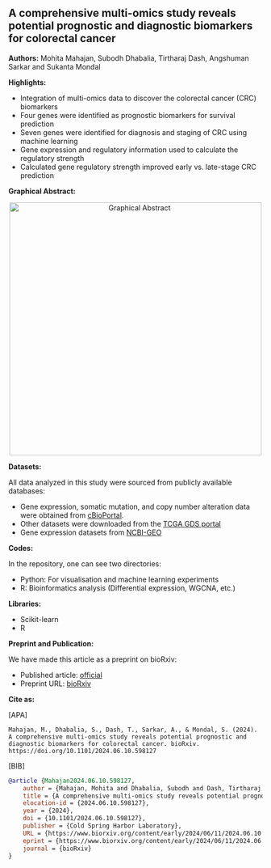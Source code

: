 
## A comprehensive multi-omics study reveals potential prognostic and diagnostic biomarkers for colorectal cancer

**Authors:** Mohita Mahajan, Subodh Dhabalia, Tirtharaj Dash, Angshuman Sarkar and Sukanta Mondal

**Highlights:**

 - Integration of multi-omics data to discover the colorectal cancer (CRC) biomarkers
 - Four genes were identified as prognostic biomarkers for survival prediction
 - Seven genes were identified for diagnosis and staging of CRC using machine learning
 - Gene expression and regulatory information used to calculate the regulatory strength
 - Calculated gene regulatory strength improved early vs. late-stage CRC prediction

**Graphical Abstract:**

<div style="text-align: center;">
  <img src="Figs/GraphicalAbstract.png" alt="Graphical Abstract" width="500"/>
</div>

**Datasets:**

All data analyzed in this study were sourced from publicly available databases:

 - Gene expression, somatic mutation, and copy number alteration data were obtained from [cBioPortal](https://www.cbioportal.org/).   
 - Other datasets were downloaded from the [TCGA GDS portal](https://portal.gdc.cancer.gov/) 
 - Gene expression datasets from [NCBI-GEO](https://www.ncbi.nlm.nih.gov/geo/)
 
 **Codes:**

 In the repository, one can see two directories:

  - Python: For visualisation and machine learning experiments
  - R: Bioinformatics analysis (Differential expression, WGCNA, etc.)

**Libraries:**
 - Scikit-learn
 - R
  
**Preprint and Publication:**

We have made this article as a preprint on bioRxiv:

 - Published article: [official]()
 - Preprint URL: [bioRxiv](https://doi.org/10.1101/2024.06.10.598127)

**Cite as:**

[APA]

`Mahajan, M., Dhabalia, S., Dash, T., Sarkar, A., & Mondal, S. (2024). A comprehensive multi-omics study reveals potential prognostic and diagnostic biomarkers for colorectal cancer. bioRxiv. https://doi.org/10.1101/2024.06.10.598127`

[BIB]

```bibtex
@article {Mahajan2024.06.10.598127,
	author = {Mahajan, Mohita and Dhabalia, Subodh and Dash, Tirtharaj and Sarkar, Angshuman and Mondal, Sukanta},
	title = {A comprehensive multi-omics study reveals potential prognostic and diagnostic biomarkers for colorectal cancer},
	elocation-id = {2024.06.10.598127},
	year = {2024},
	doi = {10.1101/2024.06.10.598127},
	publisher = {Cold Spring Harbor Laboratory},
	URL = {https://www.biorxiv.org/content/early/2024/06/11/2024.06.10.598127},
	eprint = {https://www.biorxiv.org/content/early/2024/06/11/2024.06.10.598127.full.pdf},
	journal = {bioRxiv}
}
```



